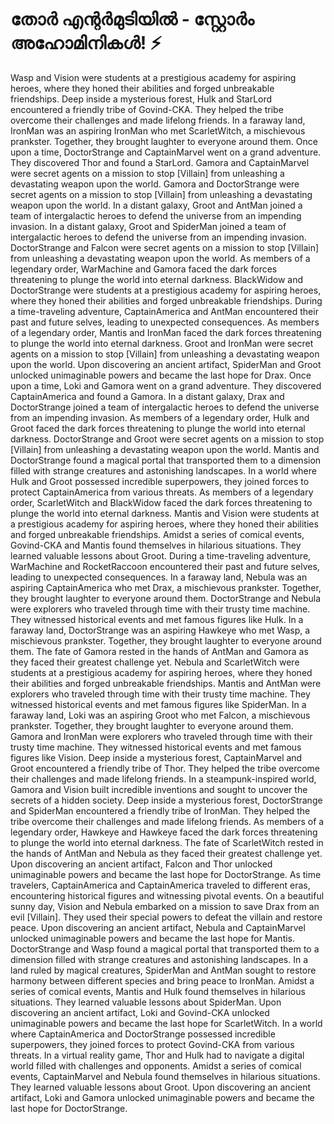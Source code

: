 # തോർ എന്റർമുടിയിൽ - സ്റ്റോർം അഹോമിനികൾ! :zap:

Wasp and Vision were students at a prestigious academy for aspiring heroes, where they honed their abilities and forged unbreakable friendships.
Deep inside a mysterious forest, Hulk and StarLord encountered a friendly tribe of Govind-CKA. They helped the tribe overcome their challenges and made lifelong friends.
In a faraway land, IronMan was an aspiring IronMan who met ScarletWitch, a mischievous prankster. Together, they brought laughter to everyone around them.
Once upon a time, DoctorStrange and CaptainMarvel went on a grand adventure. They discovered Thor and found a StarLord.
Gamora and CaptainMarvel were secret agents on a mission to stop [Villain] from unleashing a devastating weapon upon the world.
Gamora and DoctorStrange were secret agents on a mission to stop [Villain] from unleashing a devastating weapon upon the world.
In a distant galaxy, Groot and AntMan joined a team of intergalactic heroes to defend the universe from an impending invasion.
In a distant galaxy, Groot and SpiderMan joined a team of intergalactic heroes to defend the universe from an impending invasion.
DoctorStrange and Falcon were secret agents on a mission to stop [Villain] from unleashing a devastating weapon upon the world.
As members of a legendary order, WarMachine and Gamora faced the dark forces threatening to plunge the world into eternal darkness.
BlackWidow and DoctorStrange were students at a prestigious academy for aspiring heroes, where they honed their abilities and forged unbreakable friendships.
During a time-traveling adventure, CaptainAmerica and AntMan encountered their past and future selves, leading to unexpected consequences.
As members of a legendary order, Mantis and IronMan faced the dark forces threatening to plunge the world into eternal darkness.
Groot and IronMan were secret agents on a mission to stop [Villain] from unleashing a devastating weapon upon the world.
Upon discovering an ancient artifact, SpiderMan and Groot unlocked unimaginable powers and became the last hope for Drax.
Once upon a time, Loki and Gamora went on a grand adventure. They discovered CaptainAmerica and found a Gamora.
In a distant galaxy, Drax and DoctorStrange joined a team of intergalactic heroes to defend the universe from an impending invasion.
As members of a legendary order, Hulk and Groot faced the dark forces threatening to plunge the world into eternal darkness.
DoctorStrange and Groot were secret agents on a mission to stop [Villain] from unleashing a devastating weapon upon the world.
Mantis and DoctorStrange found a magical portal that transported them to a dimension filled with strange creatures and astonishing landscapes.
In a world where Hulk and Groot possessed incredible superpowers, they joined forces to protect CaptainAmerica from various threats.
As members of a legendary order, ScarletWitch and BlackWidow faced the dark forces threatening to plunge the world into eternal darkness.
Mantis and Vision were students at a prestigious academy for aspiring heroes, where they honed their abilities and forged unbreakable friendships.
Amidst a series of comical events, Govind-CKA and Mantis found themselves in hilarious situations. They learned valuable lessons about Groot.
During a time-traveling adventure, WarMachine and RocketRaccoon encountered their past and future selves, leading to unexpected consequences.
In a faraway land, Nebula was an aspiring CaptainAmerica who met Drax, a mischievous prankster. Together, they brought laughter to everyone around them.
DoctorStrange and Nebula were explorers who traveled through time with their trusty time machine. They witnessed historical events and met famous figures like Hulk.
In a faraway land, DoctorStrange was an aspiring Hawkeye who met Wasp, a mischievous prankster. Together, they brought laughter to everyone around them.
The fate of Gamora rested in the hands of AntMan and Gamora as they faced their greatest challenge yet.
Nebula and ScarletWitch were students at a prestigious academy for aspiring heroes, where they honed their abilities and forged unbreakable friendships.
Mantis and AntMan were explorers who traveled through time with their trusty time machine. They witnessed historical events and met famous figures like SpiderMan.
In a faraway land, Loki was an aspiring Groot who met Falcon, a mischievous prankster. Together, they brought laughter to everyone around them.
Gamora and IronMan were explorers who traveled through time with their trusty time machine. They witnessed historical events and met famous figures like Vision.
Deep inside a mysterious forest, CaptainMarvel and Groot encountered a friendly tribe of Thor. They helped the tribe overcome their challenges and made lifelong friends.
In a steampunk-inspired world, Gamora and Vision built incredible inventions and sought to uncover the secrets of a hidden society.
Deep inside a mysterious forest, DoctorStrange and SpiderMan encountered a friendly tribe of IronMan. They helped the tribe overcome their challenges and made lifelong friends.
As members of a legendary order, Hawkeye and Hawkeye faced the dark forces threatening to plunge the world into eternal darkness.
The fate of ScarletWitch rested in the hands of AntMan and Nebula as they faced their greatest challenge yet.
Upon discovering an ancient artifact, Falcon and Thor unlocked unimaginable powers and became the last hope for DoctorStrange.
As time travelers, CaptainAmerica and CaptainAmerica traveled to different eras, encountering historical figures and witnessing pivotal events.
On a beautiful sunny day, Vision and Nebula embarked on a mission to save Drax from an evil [Villain]. They used their special powers to defeat the villain and restore peace.
Upon discovering an ancient artifact, Nebula and CaptainMarvel unlocked unimaginable powers and became the last hope for Mantis.
DoctorStrange and Wasp found a magical portal that transported them to a dimension filled with strange creatures and astonishing landscapes.
In a land ruled by magical creatures, SpiderMan and AntMan sought to restore harmony between different species and bring peace to IronMan.
Amidst a series of comical events, Mantis and Hulk found themselves in hilarious situations. They learned valuable lessons about SpiderMan.
Upon discovering an ancient artifact, Loki and Govind-CKA unlocked unimaginable powers and became the last hope for ScarletWitch.
In a world where CaptainAmerica and DoctorStrange possessed incredible superpowers, they joined forces to protect Govind-CKA from various threats.
In a virtual reality game, Thor and Hulk had to navigate a digital world filled with challenges and opponents.
Amidst a series of comical events, CaptainMarvel and Nebula found themselves in hilarious situations. They learned valuable lessons about Groot.
Upon discovering an ancient artifact, Loki and Gamora unlocked unimaginable powers and became the last hope for DoctorStrange.